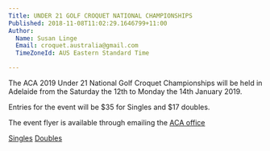 ```yaml
---
Title: UNDER 21 GOLF CROQUET NATIONAL CHAMPIONSHIPS
Published: 2018-11-08T11:02:29.1646799+11:00
Author:
  Name: Susan Linge
  Email: croquet.australia@gmail.com
  TimeZoneId: AUS Eastern Standard Time

---
```

The ACA 2019 Under 21 National Golf Croquet Championships will be held in Adelaide from the Saturday the 12th to Monday the 14th January 2019.

Entries for the event will be $35 for Singles and $17 doubles.

The event flyer is available through emailing the [ACA office](mailto:admin@croquet-australia.com.au)

[Singles](https://croquet-australia.com.au/tournaments/2019/gc/u21-singles) 
[Doubles](https://croquet-australia.com.au/tournaments/2019/gc/u21-doubles)